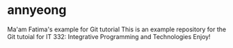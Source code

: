 # annyeong
Ma'am Fatima's example for Git tutorial
This is an example repository for the Git tutoial for IT 332: Integrative Programming and Technologies
Enjoy!